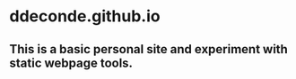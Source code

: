 # ddeconde.github.io

This is a basic personal site and experiment with static webpage tools.
-----


